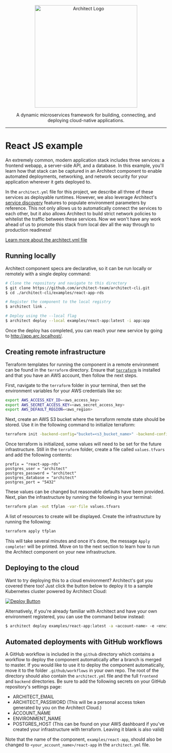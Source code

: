 <p align="center">
  <a href="//architect.io" target="blank"><img src="https://www.architect.io/img/logo.svg" width="320" alt="Architect Logo" /></a>
</p>

<p align="center">
  A dynamic microservices framework for building, connecting, and deploying cloud-native applications.
</p>

---

# React JS example

An extremely common, modern application stack includes three services: a frontend webapp, a server-side API, and a database. In this example, you'll learn how that stack can be captured in an Architect component to enable automated deployments, networking, and network security for your application wherever it gets deployed to.

In the `architect.yml` file for this project, we describe all three of these services as deployable runtimes. However, we also leverage Architect's [service discovery](https://www.architect.io/docs/configuration/service-discovery) features to populate environment parameters by reference. This not only allows us to automatically connect the services to each other, but it also allows Architect to build strict network policies to whitelist the traffic between these services. Now we won't have any work ahead of us to promote this stack from local dev all the way through to production readiness!

[Learn more about the architect.yml file](//docs.architect.io/configuration/architect-yml)

## Running locally

Architect component specs are declarative, so it can be run locally or remotely with a single deploy command:

```sh
# Clone the repository and navigate to this directory
$ git clone https://github.com/architect-team/architect-cli.git
$ cd ./architect-cli/examples/react-app-rds

# Register the component to the local registry
$ architect link .

# Deploy using the --local flag
$ architect deploy --local examples/react-app:latest -i app:app
```

Once the deploy has completed, you can reach your new service by going to http://app.arc.localhost/.

## Creating remote infrastructure

Terraform templates for running the component in a remote environment can be found in the `terraform` directory. Ensure that [`terraform`](https://learn.hashicorp.com/tutorials/terraform/install-cli) is installed and that you have an AWS account, then follow the next steps.

First, navigate to the `terraform` folder in your terminal, then set the environment variables for your AWS credentials like so:

```sh
export AWS_ACCESS_KEY_ID=<aws_access_key>
export AWS_SECRET_ACCESS_KEY=<aws_secret_access_key>
export AWS_DEFAULT_REGION=<aws_region>
```

Next, create an AWS S3 bucket where the terraform remote state should be stored. Use it in the following command to initialize terraform:

```sh
terraform init -backend-config="bucket=<s3_bucket_name>" -backend-config="region=<aws_region>" -backend-config="key=<aws_access_key>"
```

Once terraform is initialized, some values will need to be set for the future infrastructure. Still in the `terraform` folder, create a file called `values.tfvars` and add the following contents:

```
prefix = "react-app-rds"
postgres_user = "architect"
postgres_password = "architect"
postgres_database = "architect"
postgres_port = "5432"
```

These values can be changed but reasonable defaults have been provided. Next, plan the infrastructure by running the following in your terminal:

```sh
terraform plan -out tfplan -var-file values.tfvars
```

A list of resources to create will be displayed. Create the infrastructure by running the following:

```sh
terraform apply tfplan
```

This will take several minutes and once it's done, the message `Apply complete!` will be printed. Move on to the next section to learn how to run the Architect component on your new infrastructure.

## Deploying to the cloud

Want to try deploying this to a cloud environment? Architect's got you covered there too! Just click the button below to deploy it to a sample Kubernetes cluster powered by Architect Cloud:

[![Deploy Button](https://www.architect.io/deploy-button.svg)](https://cloud.architect.io/examples/components/react-app/deploy?tag=latest&interface=app%3Aapp)

Alternatively, if you're already familiar with Architect and have your own environment registered, you can use the command below instead:

```sh
$ architect deploy examples/react-app:latest -a <account-name> -e <environment-name> -i app:app
```

## Automated deployments with GitHub workflows

A GitHub workflow is included in the `github` directory which contains a workflow to deploy the component automatically after a branch is merged to master. If you would like to use it to deploy the component automatically, move it to the folder `.github/workflows` in your own repo. The root of the directory should also contain the `architect.yml` file and the full `frontend` and `backend` directories. Be sure to add the following secrets on your GitHub repository's settings page:

* ARCHITECT_EMAIL
* ARCHITECT_PASSWORD (This will be a personal access token generated by you on the Architect Cloud.)
* ACCOUNT_NAME
* ENVIRONMENT_NAME
* POSTGRES_HOST (This can be found on your AWS dashboard if you've created your infrastructure with terraform. Leaving it blank is also valid)

Note that the name of the component, `examples/react-app`, should also be changed to `<your_account_name>/react-app` in the `architect.yml` file.
